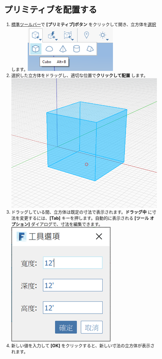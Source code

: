 # プリミティブを配置する

1. [標準ツールバー](https://github.com/FormIt3D/autodesk-formit-360-windows-help/tree/c377e7b8a3b8e43e684321d0b7de867608d317a3/tool-library/tool-bars-extended.md)で **[プリミティブ]ボタン** をクリックして開き、立方体を[選択](select-edge-face-or-object.md)します。![](<../.gitbook/assets/primitive-cube (1).png>)&#x20;
2. 選択した立方体をドラッグし、適切な位置で**クリックして配置** します。![](<../.gitbook/assets/image-2- (1).png>)  &#x20;
3. ドラッグしている間、立方体は既定の寸法で表示されます。**ドラッグ中** に寸法を変更するには、**[Tab]** キーを押します。自動的に表示される **[ツール オプション]** ダイアログで、寸法を編集できます。![](<../.gitbook/assets/image (1).png>) &#x20;
4. 新しい値を入力して **[OK]** をクリックすると、新しい寸法の立方体が表示されます。
